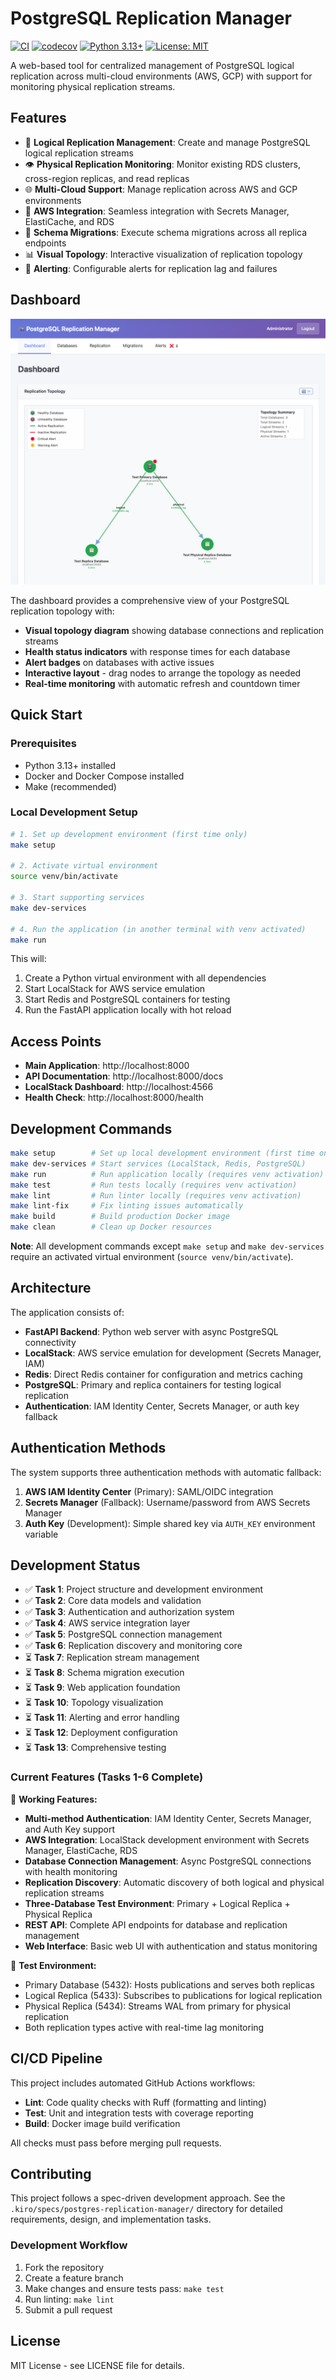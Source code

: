 # PostgreSQL Replication Manager

[![CI](https://github.com/ckdake/pgrepbot/workflows/CI/badge.svg)](https://github.com/ckdake/pgrepbot/actions)
[![codecov](https://codecov.io/gh/ckdake/pgrepbot/branch/main/graph/badge.svg)](https://codecov.io/gh/ckdake/pgrepbot)
[![Python 3.13+](https://img.shields.io/badge/python-3.13+-blue.svg)](https://www.python.org/downloads/)
[![License: MIT](https://img.shields.io/badge/License-MIT-yellow.svg)](https://opensource.org/licenses/MIT)

A web-based tool for centralized management of PostgreSQL logical replication across multi-cloud environments (AWS, GCP) with support for monitoring physical replication streams.

## Features

- 🔄 **Logical Replication Management**: Create and manage PostgreSQL logical replication streams
- 👁️ **Physical Replication Monitoring**: Monitor existing RDS clusters, cross-region replicas, and read replicas
- 🌐 **Multi-Cloud Support**: Manage replication across AWS and GCP environments
- 🔐 **AWS Integration**: Seamless integration with Secrets Manager, ElastiCache, and RDS
- 🚀 **Schema Migrations**: Execute schema migrations across all replica endpoints
- 📊 **Visual Topology**: Interactive visualization of replication topology
- 🔔 **Alerting**: Configurable alerts for replication lag and failures

## Dashboard

![Dashboard Screenshot](docs/images/screenshot.png)

The dashboard provides a comprehensive view of your PostgreSQL replication topology with:
- **Visual topology diagram** showing database connections and replication streams
- **Health status indicators** with response times for each database
- **Alert badges** on databases with active issues
- **Interactive layout** - drag nodes to arrange the topology as needed
- **Real-time monitoring** with automatic refresh and countdown timer

## Quick Start

### Prerequisites

- Python 3.13+ installed
- Docker and Docker Compose installed
- Make (recommended)

### Local Development Setup

```bash
# 1. Set up development environment (first time only)
make setup

# 2. Activate virtual environment
source venv/bin/activate

# 3. Start supporting services
make dev-services

# 4. Run the application (in another terminal with venv activated)
make run
```

This will:
1. Create a Python virtual environment with all dependencies
2. Start LocalStack for AWS service emulation
3. Start Redis and PostgreSQL containers for testing
4. Run the FastAPI application locally with hot reload

## Access Points

- **Main Application**: http://localhost:8000
- **API Documentation**: http://localhost:8000/docs
- **LocalStack Dashboard**: http://localhost:4566
- **Health Check**: http://localhost:8000/health

## Development Commands

```bash
make setup        # Set up local development environment (first time only)
make dev-services # Start services (LocalStack, Redis, PostgreSQL)
make run          # Run application locally (requires venv activation)
make test         # Run tests locally (requires venv activation)
make lint         # Run linter locally (requires venv activation)
make lint-fix     # Fix linting issues automatically
make build        # Build production Docker image
make clean        # Clean up Docker resources
```

**Note**: All development commands except `make setup` and `make dev-services` require an activated virtual environment (`source venv/bin/activate`).

## Architecture

The application consists of:

- **FastAPI Backend**: Python web server with async PostgreSQL connectivity
- **LocalStack**: AWS service emulation for development (Secrets Manager, IAM)
- **Redis**: Direct Redis container for configuration and metrics caching
- **PostgreSQL**: Primary and replica containers for testing logical replication
- **Authentication**: IAM Identity Center, Secrets Manager, or auth key fallback

## Authentication Methods

The system supports three authentication methods with automatic fallback:

1. **AWS IAM Identity Center** (Primary): SAML/OIDC integration
2. **Secrets Manager** (Fallback): Username/password from AWS Secrets Manager
3. **Auth Key** (Development): Simple shared key via `AUTH_KEY` environment variable

## Development Status

- ✅ **Task 1**: Project structure and development environment
- ✅ **Task 2**: Core data models and validation  
- ✅ **Task 3**: Authentication and authorization system
- ✅ **Task 4**: AWS service integration layer
- ✅ **Task 5**: PostgreSQL connection management
- ✅ **Task 6**: Replication discovery and monitoring core
- ⏳ **Task 7**: Replication stream management
- ⏳ **Task 8**: Schema migration execution
- ⏳ **Task 9**: Web application foundation
- ⏳ **Task 10**: Topology visualization
- ⏳ **Task 11**: Alerting and error handling
- ⏳ **Task 12**: Deployment configuration
- ⏳ **Task 13**: Comprehensive testing

### Current Features (Tasks 1-6 Complete)

🎉 **Working Features:**
- **Multi-method Authentication**: IAM Identity Center, Secrets Manager, and Auth Key support
- **AWS Integration**: LocalStack development environment with Secrets Manager, ElastiCache, RDS
- **Database Connection Management**: Async PostgreSQL connections with health monitoring
- **Replication Discovery**: Automatic discovery of both logical and physical replication streams
- **Three-Database Test Environment**: Primary + Logical Replica + Physical Replica
- **REST API**: Complete API endpoints for database and replication management
- **Web Interface**: Basic web UI with authentication and status monitoring

🔧 **Test Environment:**
- Primary Database (5432): Hosts publications and serves both replicas
- Logical Replica (5433): Subscribes to publications for logical replication  
- Physical Replica (5434): Streams WAL from primary for physical replication
- Both replication types active with real-time lag monitoring

## CI/CD Pipeline

This project includes automated GitHub Actions workflows:

- **Lint**: Code quality checks with Ruff (formatting and linting)
- **Test**: Unit and integration tests with coverage reporting
- **Build**: Docker image build verification

All checks must pass before merging pull requests.

## Contributing

This project follows a spec-driven development approach. See the `.kiro/specs/postgres-replication-manager/` directory for detailed requirements, design, and implementation tasks.

### Development Workflow

1. Fork the repository
2. Create a feature branch
3. Make changes and ensure tests pass: `make test`
4. Run linting: `make lint`
5. Submit a pull request

## License

MIT License - see LICENSE file for details.